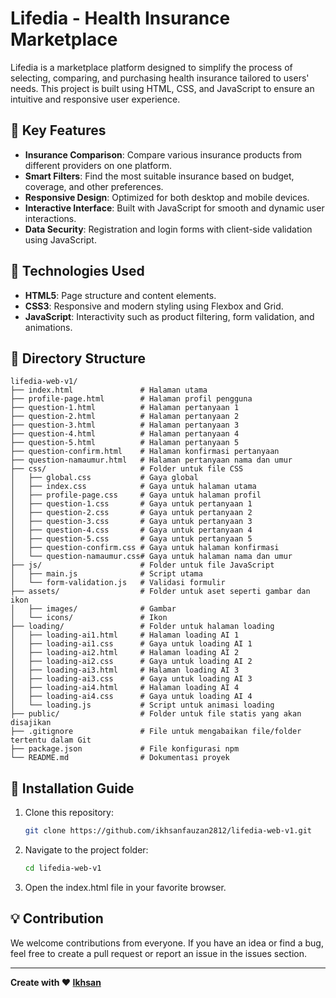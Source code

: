 # Lifedia - Health Insurance Marketplace

Lifedia is a marketplace platform designed to simplify the process of selecting, comparing, and purchasing health insurance tailored to users' needs. This project is built using HTML, CSS, and JavaScript to ensure an intuitive and responsive user experience.

## 🎯 Key Features

- **Insurance Comparison**: Compare various insurance products from different providers on one platform.
- **Smart Filters**: Find the most suitable insurance based on budget, coverage, and other preferences.
- **Responsive Design**: Optimized for both desktop and mobile devices.
- **Interactive Interface**: Built with JavaScript for smooth and dynamic user interactions.
- **Data Security**: Registration and login forms with client-side validation using JavaScript.

## 🚀 Technologies Used

- **HTML5**: Page structure and content elements.
- **CSS3**: Responsive and modern styling using Flexbox and Grid.
- **JavaScript**: Interactivity such as product filtering, form validation, and animations.

## 📂 Directory Structure

```plaintext
lifedia-web-v1/
├── index.html               # Halaman utama
├── profile-page.html        # Halaman profil pengguna
├── question-1.html          # Halaman pertanyaan 1
├── question-2.html          # Halaman pertanyaan 2
├── question-3.html          # Halaman pertanyaan 3
├── question-4.html          # Halaman pertanyaan 4
├── question-5.html          # Halaman pertanyaan 5
├── question-confirm.html    # Halaman konfirmasi pertanyaan
├── question-namaumur.html   # Halaman pertanyaan nama dan umur
├── css/                     # Folder untuk file CSS
│   ├── global.css           # Gaya global
│   ├── index.css            # Gaya untuk halaman utama
│   ├── profile-page.css     # Gaya untuk halaman profil
│   ├── question-1.css       # Gaya untuk pertanyaan 1
│   ├── question-2.css       # Gaya untuk pertanyaan 2
│   ├── question-3.css       # Gaya untuk pertanyaan 3
│   ├── question-4.css       # Gaya untuk pertanyaan 4
│   ├── question-5.css       # Gaya untuk pertanyaan 5
│   ├── question-confirm.css # Gaya untuk halaman konfirmasi
│   └── question-namaumur.css# Gaya untuk halaman nama dan umur
├── js/                      # Folder untuk file JavaScript
│   ├── main.js              # Script utama
│   └── form-validation.js   # Validasi formulir
├── assets/                  # Folder untuk aset seperti gambar dan ikon
│   ├── images/              # Gambar
│   └── icons/               # Ikon
├── loading/                 # Folder untuk halaman loading
│   ├── loading-ai1.html     # Halaman loading AI 1
│   ├── loading-ai1.css      # Gaya untuk loading AI 1
│   ├── loading-ai2.html     # Halaman loading AI 2
│   ├── loading-ai2.css      # Gaya untuk loading AI 2
│   ├── loading-ai3.html     # Halaman loading AI 3
│   ├── loading-ai3.css      # Gaya untuk loading AI 3
│   ├── loading-ai4.html     # Halaman loading AI 4
│   ├── loading-ai4.css      # Gaya untuk loading AI 4
│   └── loading.js           # Script untuk animasi loading
├── public/                  # Folder untuk file statis yang akan disajikan
├── .gitignore               # File untuk mengabaikan file/folder tertentu dalam Git
├── package.json             # File konfigurasi npm
└── README.md                # Dokumentasi proyek
```

## 📖 Installation Guide

1. Clone this repository:
   ```bash
   git clone https://github.com/ikhsanfauzan2812/lifedia-web-v1.git
   ```

2. Navigate to the project folder:
   ```bash
   cd lifedia-web-v1
   ```

3. Open the index.html file in your favorite browser.


## 💡 Contribution
We welcome contributions from everyone. If you have an idea or find a bug, feel free to create a pull request or report an issue in the issues section.

---

**Create with ❤️ [Ikhsan](https://github.com/ikhsanfauzan2812)**
